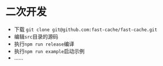 # 二次开发

- 下载 `git clone git@github.com:fast-cache/fast-cache.git`
- 编辑`src`目录的源码
- 执行`npm run release`编译
- 执行`npm run example`启动示例
- ……